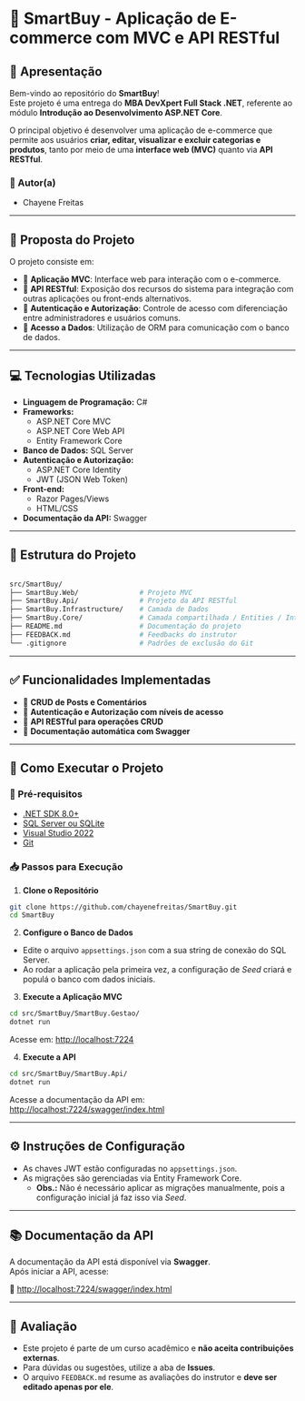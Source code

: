 # 🛒 SmartBuy - Aplicação de E-commerce com MVC e API RESTful

## 📌 Apresentação

Bem-vindo ao repositório do **SmartBuy**!  
Este projeto é uma entrega do **MBA DevXpert Full Stack .NET**, referente ao módulo **Introdução ao Desenvolvimento ASP.NET Core**.

O principal objetivo é desenvolver uma aplicação de e-commerce que permite aos usuários **criar, editar, visualizar e excluir categorias e produtos**, tanto por meio de uma **interface web (MVC)** quanto via **API RESTful**.

### 👤 Autor(a)
- Chayene Freitas

---

## 🎯 Proposta do Projeto

O projeto consiste em:

- 🔹 **Aplicação MVC**: Interface web para interação com o e-commerce.
- 🔹 **API RESTful**: Exposição dos recursos do sistema para integração com outras aplicações ou front-ends alternativos.
- 🔹 **Autenticação e Autorização**: Controle de acesso com diferenciação entre administradores e usuários comuns.
- 🔹 **Acesso a Dados**: Utilização de ORM para comunicação com o banco de dados.

---

## 💻 Tecnologias Utilizadas

- **Linguagem de Programação:** C#
- **Frameworks:**
  - ASP.NET Core MVC
  - ASP.NET Core Web API
  - Entity Framework Core
- **Banco de Dados:** SQL Server
- **Autenticação e Autorização:**
  - ASP.NET Core Identity
  - JWT (JSON Web Token)
- **Front-end:**
  - Razor Pages/Views
  - HTML/CSS
- **Documentação da API:** Swagger

---

## 📁 Estrutura do Projeto

```bash

src/SmartBuy/
├── SmartBuy.Web/               # Projeto MVC
├── SmartBuy.Api/               # Projeto da API RESTful
├── SmartBuy.Infrastructure/    # Camada de Dados
├── SmartBuy.Core/              # Camada compartilhada / Entities / Interfaces
├── README.md                   # Documentação do projeto
├── FEEDBACK.md                 # Feedbacks do instrutor
└── .gitignore                  # Padrões de exclusão do Git
```

---

## ✅ Funcionalidades Implementadas

- 📝 **CRUD de Posts e Comentários**
- 🔐 **Autenticação e Autorização com níveis de acesso**
- 🔗 **API RESTful para operações CRUD**
- 📄 **Documentação automática com Swagger**

---

## 🚀 Como Executar o Projeto

### 🔧 Pré-requisitos

- [.NET SDK 8.0+](https://dotnet.microsoft.com/)
- [SQL Server ou SQLite](https://www.microsoft.com/pt-br/sql-server/)
- [Visual Studio 2022](https://visualstudio.microsoft.com/)
- [Git](https://git-scm.com/)

### 📥 Passos para Execução

1. **Clone o Repositório**

```bash
git clone https://github.com/chayenefreitas/SmartBuy.git
cd SmartBuy
```

2. **Configure o Banco de Dados**

- Edite o arquivo `appsettings.json` com a sua string de conexão do SQL Server.
- Ao rodar a aplicação pela primeira vez, a configuração de *Seed* criará e populá o banco com dados iniciais.

3. **Execute a Aplicação MVC**

```bash
cd src/SmartBuy/SmartBuy.Gestao/
dotnet run
```
Acesse em: [http://localhost:7224](http://localhost:7224)

4. **Execute a API**

```bash
cd src/SmartBuy/SmartBuy.Api/
dotnet run
```
Acesse a documentação da API em: [http://localhost:7224/swagger/index.html](https://localhost:7224/swagger/index.html)

---

## ⚙️ Instruções de Configuração

- As chaves JWT estão configuradas no `appsettings.json`.
- As migrações são gerenciadas via Entity Framework Core.
  - **Obs.:** Não é necessário aplicar as migrações manualmente, pois a configuração inicial já faz isso via *Seed*.

---

## 📚 Documentação da API

A documentação da API está disponível via **Swagger**.  
Após iniciar a API, acesse:

📎 [http://localhost:7224/swagger/index.html](http://localhost:7224/swagger/index.html)

---

## 📌 Avaliação

- Este projeto é parte de um curso acadêmico e **não aceita contribuições externas**.
- Para dúvidas ou sugestões, utilize a aba de **Issues**.
- O arquivo `FEEDBACK.md` resume as avaliações do instrutor e **deve ser editado apenas por ele**.
